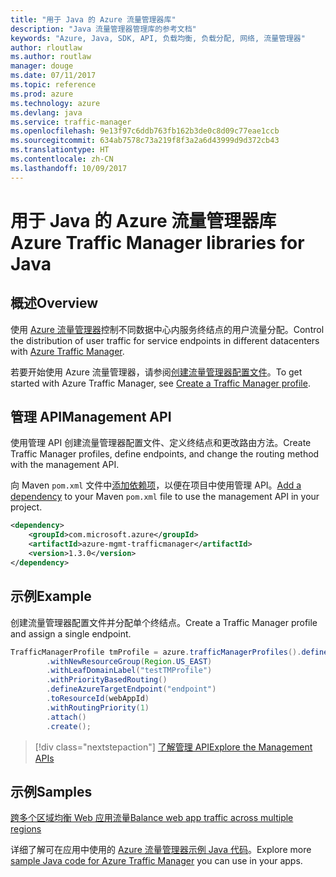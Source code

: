 ```yaml
---
title: "用于 Java 的 Azure 流量管理器库"
description: "Java 流量管理器管理库的参考文档"
keywords: "Azure, Java, SDK, API, 负载均衡, 负载分配, 网络, 流量管理器"
author: rloutlaw
ms.author: routlaw
manager: douge
ms.date: 07/11/2017
ms.topic: reference
ms.prod: azure
ms.technology: azure
ms.devlang: java
ms.service: traffic-manager
ms.openlocfilehash: 9e13f97c6ddb763fb162b3de0c8d09c77eae1ccb
ms.sourcegitcommit: 634ab7578c73a219f8f3a2a6d43999d9d372cb43
ms.translationtype: HT
ms.contentlocale: zh-CN
ms.lasthandoff: 10/09/2017
---
```

# <a name="azure-traffic-manager-libraries-for-java"></a><span data-ttu-id="3b859-104">用于 Java 的 Azure 流量管理器库</span><span class="sxs-lookup"><span data-stu-id="3b859-104">Azure Traffic Manager libraries for Java</span></span>

## <a name="overview"></a><span data-ttu-id="3b859-105">概述</span><span class="sxs-lookup"><span data-stu-id="3b859-105">Overview</span></span>

<span data-ttu-id="3b859-106">使用 [Azure 流量管理器](/azure/traffic-manager/traffic-manager-overview)控制不同数据中心内服务终结点的用户流量分配。</span><span class="sxs-lookup"><span data-stu-id="3b859-106">Control the distribution of user traffic for service endpoints in different datacenters with [Azure Traffic Manager](/azure/traffic-manager/traffic-manager-overview).</span></span>

<span data-ttu-id="3b859-107">若要开始使用 Azure 流量管理器，请参阅[创建流量管理器配置文件](/azure/traffic-manager/traffic-manager-create-profile)。</span><span class="sxs-lookup"><span data-stu-id="3b859-107">To get started with Azure Traffic Manager, see [Create a Traffic Manager profile](/azure/traffic-manager/traffic-manager-create-profile).</span></span>

## <a name="management-api"></a><span data-ttu-id="3b859-108">管理 API</span><span class="sxs-lookup"><span data-stu-id="3b859-108">Management API</span></span>

<span data-ttu-id="3b859-109">使用管理 API 创建流量管理器配置文件、定义终结点和更改路由方法。</span><span class="sxs-lookup"><span data-stu-id="3b859-109">Create Traffic Manager profiles, define endpoints, and change the routing method with the management API.</span></span> 

<span data-ttu-id="3b859-110">向 Maven `pom.xml` 文件中[添加依赖项](https://maven.apache.org/guides/getting-started/index.html#How_do_I_use_external_dependencies)，以便在项目中使用管理 API。</span><span class="sxs-lookup"><span data-stu-id="3b859-110">[Add a dependency](https://maven.apache.org/guides/getting-started/index.html#How_do_I_use_external_dependencies) to your Maven `pom.xml` file to use the management API in your project.</span></span>  

```XML
<dependency>
    <groupId>com.microsoft.azure</groupId>
    <artifactId>azure-mgmt-trafficmanager</artifactId>
    <version>1.3.0</version>
</dependency>
```   

## <a name="example"></a><span data-ttu-id="3b859-111">示例</span><span class="sxs-lookup"><span data-stu-id="3b859-111">Example</span></span>

<span data-ttu-id="3b859-112">创建流量管理器配置文件并分配单个终结点。</span><span class="sxs-lookup"><span data-stu-id="3b859-112">Create a Traffic Manager profile and assign a single endpoint.</span></span>

```java
TrafficManagerProfile tmProfile = azure.trafficManagerProfiles().define("testTMProfile")
        .withNewResourceGroup(Region.US_EAST)
        .withLeafDomainLabel("testTMProfile")
        .withPriorityBasedRouting()
        .defineAzureTargetEndpoint("endpoint")
        .toResourceId(webAppId)
        .withRoutingPriority(1)
        .attach()
        .create();
```

> [!div class="nextstepaction"]
> [<span data-ttu-id="3b859-113">了解管理 API</span><span class="sxs-lookup"><span data-stu-id="3b859-113">Explore the Management APIs</span></span>](/java/api/overview/azure/trafficmanager/managementapi)

## <a name="samples"></a><span data-ttu-id="3b859-114">示例</span><span class="sxs-lookup"><span data-stu-id="3b859-114">Samples</span></span>

[<span data-ttu-id="3b859-115">跨多个区域均衡 Web 应用流量</span><span class="sxs-lookup"><span data-stu-id="3b859-115">Balance web app traffic across multiple regions</span></span>](https://github.com/Azure-Samples/traffic-manager-java-manage-profiles)

<span data-ttu-id="3b859-116">详细了解可在应用中使用的 [Azure 流量管理器示例 Java 代码](https://azure.microsoft.com/resources/samples/?platform=java&term=traffic)。</span><span class="sxs-lookup"><span data-stu-id="3b859-116">Explore more [sample Java code for Azure Traffic Manager](https://azure.microsoft.com/resources/samples/?platform=java&term=traffic) you can use in your apps.</span></span>
